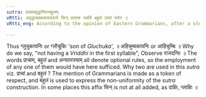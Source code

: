 ```yaml
---
sutra: प्राचामवृद्धात्फिन्बहुलम्
vRtti: अवृद्धाच्छब्दरूपादपत्ये फिन् प्रत्यया भवति बहुलं प्राचां मतेन ॥
vRtti_eng: According to the opinion of Eastern Grammarians, after a stem not having a _Vriddhi_ vowel in the first syllable, the affix '_phin_' is diversely employed in the sense of a descendant.

---
```

Thus ग्लुचुकायनिः or ग्लौचुकिः 'son of _Gluchuka_', ॥ अहिचुम्बकायनिः or आहिचुम्बिः ॥ Why do we say, "not having a _Vriddhi_ in the first syllable", Observe राजदन्तिः ॥ The words प्राचाम्, बहुलं and अन्यतरस्याम् all denote optional rules, so the employment of any one of them would have here sufficed. Why two are used in this _sutra_ viz.  प्राचां and बहुलं ? The mention of Grammarians is made as a token of respect, and बहुलं is used to express the non-uniformity of the _sutra_ construction. In some places this affix फिन् is not at all added, as दाक्षिः, प्लाक्षिः ॥